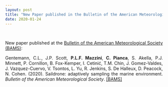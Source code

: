```yaml
---
layout: post
title: "New Paper published in the Bulletin of the American Meteorological Society (BAMS)"
date: 2020-01-24
---
```


<br>

<div style="text-align:justify" markdown="1">

<p>New paper published at the <a href='https://journals.ametsoc.org/doi/10.1175/BAMS-D-19-0015.1'> Bulletin of the American Meteorological Society (BAMS)</a>:</p>

Gentemann, C.L., J.P. Scott, <b>P.L.F. Mazzini</b>, <b>C. Pianca</b>, S. Akella, P.J. Minnett, P. Cornillon, B. Fox-Kemper, I. Cetinić, T.M. Chin, J. Gomez-Valdes, J. Vazquez-Cuervo, V. Tsontos, L. Yu, R. Jenkins, S. De Halleux, D. Peacock, N. Cohen. (2020). Saildrone: adaptively sampling the marine environment. <i>Bulletin of the American Meteorological Society</i>. [[BAMS]](https://journals.ametsoc.org/doi/10.1175/BAMS-D-19-0015.1)

</div>
